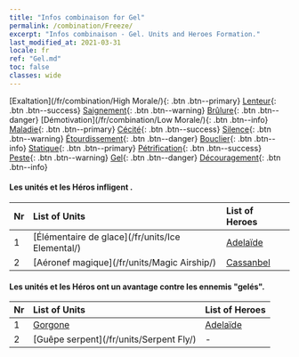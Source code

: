 ```yaml
---
title: "Infos combinaison for Gel"
permalink: /combination/Freeze/
excerpt: "Infos combinaison - Gel. Units and Heroes Formation."
last_modified_at: 2021-03-31
locale: fr
ref: "Gel.md"
toc: false
classes: wide
---
```


  [Exaltation](/fr/combination/High Morale/){: .btn .btn--primary} [Lenteur](/fr/combination/Slow/){: .btn .btn--success} [Saignement](/fr/combination/Bleeding/){: .btn .btn--warning} [Brûlure](/fr/combination/Burning/){: .btn .btn--danger} [Démotivation](/fr/combination/Low Morale/){: .btn .btn--info} [Maladie](/fr/combination/Disease/){: .btn .btn--primary} [Cécité](/fr/combination/Blind/){: .btn .btn--success} [Silence](/fr/combination/Silence/){: .btn .btn--warning} [Étourdissement](/fr/combination/Stun/){: .btn .btn--danger} [Bouclier](/fr/combination/Shield/){: .btn .btn--info} [Statique](/fr/combination/Static/){: .btn .btn--primary} [Pétrification](/fr/combination/Petrify/){: .btn .btn--success} [Peste](/fr/combination/Plague/){: .btn .btn--warning} [Gel](/fr/combination/Freeze/){: .btn .btn--danger} [Découragement](/fr/combination/Deterrence/){: .btn .btn--info} 


#### Les unités et les Héros infligent <Gel>.

  | Nr |  List of Units  | List of Heroes | 
  |:---|:----------------|:---------------| 
  | 1 | [Élémentaire de glace](/fr/units/Ice Elemental/) | [Adelaïde](/fr/heroes/Adelaide/) |
  | 2 | [Aéronef magique](/fr/units/Magic Airship/) | [Cassanbel](/fr/heroes/Cassanbel/) |


#### Les unités et les Héros ont un avantage contre les ennemis \"gelés\".

  | Nr |  List of Units  | List of Heroes | 
  |:---|:----------------|:---------------| 
  | 1 | [Gorgone](/fr/units/Gorgon/) | [Adelaïde](/fr/heroes/Adelaide/) |
  | 2 | [Guêpe serpent](/fr/units/Serpent Fly/) | - |
